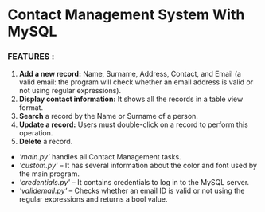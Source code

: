 # Contact Management System With MySQL

### FEATURES : 
1. **Add a new record:** Name, Surname, Address, Contact, and Email (a valid email: the program will check whether an email address is valid or not using regular expressions).
3. **Display contact information:** It shows all the records in a table view format.
4. **Search** a record by the Name or Surname of a person.
5. **Update a record:** Users must double-click on a record to perform this operation.
6. **Delete** a record.

- *'main.py'* handles all Contact Management tasks.
- *'custom.py'* – It has several information about the color and font used by the main program. 
- *'credentials.py'* – It contains credentials to log in to the MySQL server. 
- *'validemail.py'* – Checks whether an email ID is valid or not using the regular expressions and returns a bool value.
